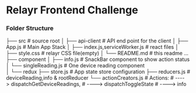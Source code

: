 
# Relayr Frontend Challenge

### Folder Structure


├── src                             # source root
│    ├── api-client                  # API end point for the client
│    ├── App.js                      # Main App Stack
│    ├── index.js,serviceWorker.js   # react files
│    ├── style.css                   # relayr CSS file(empty)
│    └── README.md                   # this readme
...
├── component
│    ├── info.js                     # SnackBar component to show action status
│    └── singleReading.js            # One device reading component  
│
└── redux
     ├── store.js                     # App state store configuration
     ├── reducers.js                  # deviceReading,info & rootReducer
     └── actionCreators.js            # Actions: 
                                      # ----> dispatchGetDeviceReadings,
                                      # ----> dispatchToggleState
                                      # ----> info

